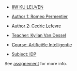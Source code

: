 - [IIW KU LEUVEN]()
- [Author 1: Romeo Permentier](https://github.com/ro-per)
- [Author 2: Cedric Lefevre](https://github.com/Cedric-Lefevre)

- [Teacher: Kylian Van Dessel](https://www.kuleuven.be/wieiswie/nl/person/00104181)
- [Course: Artificiële Intelligentie](https://onderwijsaanbod.kuleuven.be//2020/syllabi/n/JPI0QEN.htm#activetab=doelstellingen_idm2963040)
- [Subject: IDP](https://dtai.cs.kuleuven.be/drupal/software/idp/try)

See [assignement](assignement.md) for more info.

